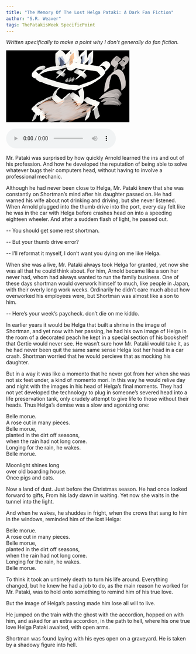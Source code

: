 ```yaml
---
title: "The Memory Of The Lost Helga Pataki: A Dark Fan Fiction"
author: "S.R. Weaver"
tags: ThePatakisWeek SpecificPoint
---
```

<i>Written specifically to make a point why I don't generally do fan fiction.</i>

![Arnaldo](https://github.com/LWFlouisa/UploadedFairyRadio/blob/main/Audio/TheMemoryOfTheLostHelga/coverart.png?raw=true)

<audio controls>
  <source src="https://lwflouisa.github.io/UploadedFairyRadio/Audio/TheMemoryOfTheLostHelga/audioversion.mp3" type="audio/mpeg">
Your browser does not support the audio element.
</audio> 

Mr. Pataki was surprised by how quickly Arnold learned the ins and out of his profession. And how he developed the reputation of being able to solve whatever bugs their computers head, without having to involve a professional mechanic.

Although he had never been close to Helga, Mr. Pataki knew that she was constantly on Shortman’s mind after his daughter passed on. He had warned his wife about not drinking and driving, but she never listened. When Arnold plugged into the thumb drive into the port, every day felt like he was in the car with Helga before crashes head on into a speeding eighteen wheeler. And after a suddem flash of light, he passed out.

-- You should get some rest shortman.

-- But your thumb drive error?

-- I’ll reformat it myself, I don’t want you dying on me like Helga.

When she was a live, Mr. Pataki always took Helga for granted, yet now she was all that he could think about. For him, Arnold became like a son her never had, whom had always wanted to run the family business. One of these days shortman would overwork himself to much, like people in Japan, with their overly long work weeks. Ordinarily he didn’t care much about how overworked his employees were, but Shortman was almost like a son to him.

-- Here’s your week’s paycheck. don’t die on me kiddo.

In earlier years it would be Helga that built a shrine in the image of Shortman, and yet now with her passing, he had his own image of Helga in the room of a decorated peach he kept in a special section of his bookshelf that Gertie would never see. He wasn’t sure how Mr. Pataki would take it, as he had never been quit the same same sense Helga lost her head in a car crash. Shortman worried that he would percieve that as mocking his daughter.

But in a way it was like a momento that he never got from her when she was not six feet under, a kind of momento mori. In this way he would relive day and night with the images in his head of Helga’s final moments. They had not yet developed the technology to plug in someone’s severed head into a life preservation tank, only crudely attempt to give life to those without their heads. Thus Helga’s demise was a slow and agonizing one:

Belle morue.<br />
A rose cut in many pieces.<br />
Belle morue,<br />
planted in the dirt off seasons,<br />
when the rain had not long come.<br />
Longing for the rain, he wakes.<br />
Belle morue.

Moonlight shines long<br />
over old boarding house.<br />
Once pigs and cats.

Now a land of dust. Just before the Christmas season. He had once looked forward to gifts, From his lady dawn in waiting. Yet now she waits in the tunnel into the light.

And when he wakes, he shuddes in fright, when the crows that sang to him in the windows, reminded him of the lost Helga:

Belle morue.<br />
A rose cut in many pieces.<br />
Belle morue,<br />
planted in the dirt off seasons,<br />
when the rain had not long come.<br />
Longing for the rain, he wakes.<br />
Belle morue.

To think it took an untimely death to turn his life around. Everything changed, but he knew he had a job to do, as the main reason he worked for Mr. Pataki, was to hold onto something to remind him of his true love.

But the image of Helga’s passing made him lose all will to live.

He jumped on the train with the ghost with the accordion, hopped on with him, and asked for an extra accordion, in the path to hell, where his one true love Helga Pataki awaited, with open arms.

Shortman was found laying with his eyes open on a graveyard.
	He is taken by a shadowy figure into hell.
